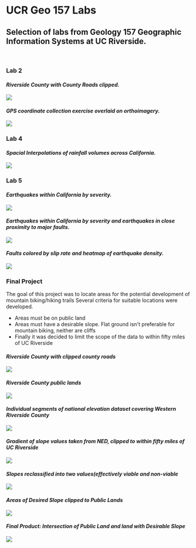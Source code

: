# UCR Geo 157 Labs
<h2>Selection of labs from Geology 157 Geographic Information Systems at UC Riverside.</h2>
<br>
<h3>Lab 2</h3>
<h4><i>Riverside County with County Roads clipped.</i></h4>
<img src="https://github.com/beachcamp/ucr-geo157-labs/blob/master/Leonard_Lab02/Leonard_Lab02part1.jpg" />
<br />
<h4><i>GPS coordinate collection exercise overlaid on orthoimagery.</i></h4>
<img src="https://github.com/beachcamp/ucr-geo157-labs/blob/master/Leonard_Lab02/Leonard_Lab02part2.jpg" />
<br />
<h3>Lab 4</h3>
<h4><i>Spacial Interpolations of rainfall volumes across California.</i></h4>
<img src="https://github.com/beachcamp/ucr-geo157-labs/blob/master/Lab04/Leonard_Lab04_Spat_Interp.jpg" />
<br />
<h3>Lab 5</h3>
<h4><i>Earthquakes within California by severity.</i></h4>
<img src="https://github.com/beachcamp/ucr-geo157-labs/blob/master/Leonard_Lab05/Leonard_EQ_California_Lab05.jpg" />
<h4><i>Earthquakes within California by severity and earthquakes in close proximity to major faults.</i></h4>
<img src="https://github.com/beachcamp/ucr-geo157-labs/blob/master/Leonard_Lab05/Leonard_EQ_Buffer_Lab05.jpg" />
<h4><i>Faults colored by slip rate and heatmap of earthquake density.</i></h4>
<img src="https://github.com/beachcamp/ucr-geo157-labs/blob/master/Leonard_Lab05/Leonard_EQ_Density_Lab05.jpg" />
<br />
<h3>Final Project</h3>
The goal of this project was to locate areas for the potential development of mountain biking/hiking trails
Several criteria for suitable locations were developed.
<ul>
<li>Areas must be on public land</li>
<li>Areas must have a desirable slope. Flat ground isn't preferable for mountain biking, neither are cliffs</li>
<li>Finally it was decided to limit the scope of the data to within fifty miles of UC Riverside</li>
</ul>
<h4><i>Riverside County with clipped county roads</i></h4>
<img src="https://github.com/beachcamp/ucr-geo157-labs/blob/master/Leonard_Project/Leonard_FinalProject_roads_county.jpg" />
<h4><i>Riverside County public lands</i></h4>
<img src="https://github.com/beachcamp/ucr-geo157-labs/blob/master/Leonard_Project/Leonard_FinalProject_public_lands.jpg" />
<h4><i>Individual segments of national elevation dataset covering Western Riverside County</i></h4>
<img src="https://github.com/beachcamp/ucr-geo157-labs/blob/master/Leonard_Project/Leonard_FinalProject_NED.jpg" />
<h4><i>Gradient of slope values taken from NED, clipped to within fifty miles of UC Riverside</i></h4>
<img src="https://github.com/beachcamp/ucr-geo157-labs/blob/master/Leonard_Project/Leonard_FinalProject_NED_Slope.jpg" />
<h4><i>Slopes reclassified into two values(effectively viable and non-viable</i></h4>
<img src="https://github.com/beachcamp/ucr-geo157-labs/blob/master/Leonard_Project/Leonard_FinalProject_NED_Reclassified.jpg" />
<h4><i>Areas of Desired Slope clipped to Public Lands</i></h4>
<img src="https://github.com/beachcamp/ucr-geo157-labs/blob/master/Leonard_Project/Leonard_FinalProject_slope_public.jpg" />
<h4><i>Final Product: Intersection of Public Land and land with Desirable Slope</i></h4>
<img src="https://github.com/beachcamp/ucr-geo157-labs/blob/master/Leonard_Project/Leonard_FinalProject_Intersection_Public_Slope.jpg" />






